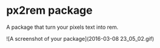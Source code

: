 # px2rem package

A package that turn your pixels text into rem.

![A screenshot of your package](2016-03-08 23_05_02.gif)
